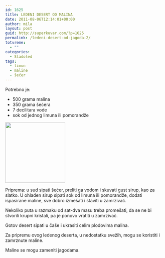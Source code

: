 ```yaml
---
id: 1625
title: LEDENI DESERT OD MALINA
date: 2011-08-06T12:14:01+00:00
author: mila
layout: post
guid: http://superkuvar.com/?p=1625
permalink: /ledeni-desert-od-jagoda-2/
totvreme:
  - ""
categories:
  - Sladoled
tags:
  - limun
  - maline
  - šećer
---
```

Potrebno je:

  * 500 grama malina
  * 350 grama šećera
  * 7 decilitara vode
  * sok od jednog limuna ili pomorandže

<img class="alignnone size-full wp-image-1626" title="sorbemaline" src="//superkuvar.com/wp-content/uploads/2011/08/sorbemaline-e1312632739412.jpg" alt="" width="191" height="193" /> 

Priprema: u sud sipati šećer, preliti ga vodom i skuvati gust sirup, kao za slatko. U ohlađen sirup sipati sok od limuna ili pomorandže, dodati ispasirane maline, sve dobro izmešati i staviti u zamrzivač.

Nekoliko puta u razmaku od sat-dva masu treba promešati, da se ne bi stvorili krupni kristali, pa je ponovo vratiti u zamrzivač.

Gotov desert sipati u čaše i ukrasiti celim plodovima malina.

Za pripremu ovog ledenog deserta, u nedostatku svežih, mogu se koristiti i zamrznute maline.

Maline se mogu zameniti jagodama.
